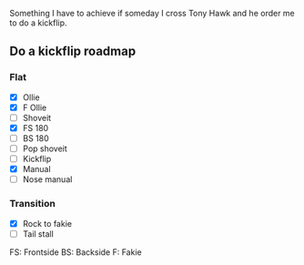Something I have to achieve if someday I cross Tony Hawk and he order me to do a kickflip.  

## Do a kickflip roadmap

### Flat
- [x] Ollie
- [x] F Ollie
- [ ] Shoveit
- [x] FS 180
- [ ] BS 180
- [ ] Pop shoveit
- [ ] Kickflip
- [x] Manual
- [ ] Nose manual

### Transition
- [x] Rock to fakie
- [ ] Tail stall

FS: Frontside
BS: Backside
F: Fakie

